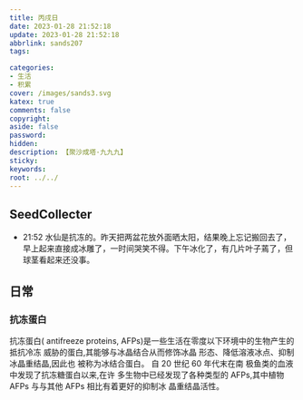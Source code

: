 ```yaml
---
title: 丙戌日
date: 2023-01-28 21:52:18
update: 2023-01-28 21:52:18
abbrlink: sands207
tags:

categories:
- 生活
- 积累
cover: /images/sands3.svg
katex: true
comments: false
copyright:
aside: false
password:
hidden:
description: 【聚沙成塔·九九九】 
sticky: 
keywords:
root: ../../
---
```


## SeedCollecter
- 21:52 水仙是抗冻的。昨天把两盆花放外面晒太阳，结果晚上忘记搬回去了，早上起来直接成冰雕了，一时间哭笑不得。下午冰化了，有几片叶子蔫了，但球茎看起来还没事。


## 日常

### 抗冻蛋白

抗冻蛋白( antifreeze proteins, AFPs)是一些生活在零度以下环境中的生物产生的抵抗冷冻 威胁的蛋白,其能够与冰晶结合从而修饰冰晶 形态、降低溶液冰点、抑制冰晶重结晶,因此也 被称为冰结合蛋白。 自 20 世纪 60 年代末在南 极鱼类的血液中发现了抗冻糖蛋白以来,在许 多生物中已经发现了各种类型的 AFPs,其中植物 AFPs 与与其他 AFPs 相比有着更好的抑制冰 晶重结晶活性。